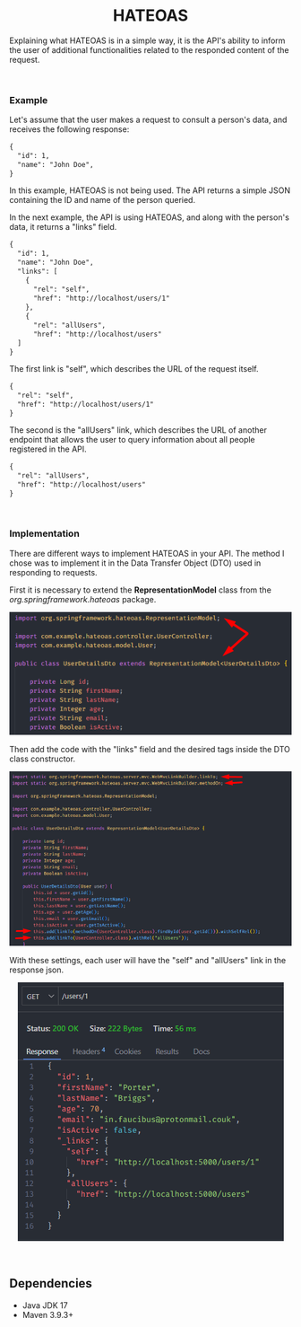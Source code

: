 <h1 align="center"><strong>HATEOAS</strong></h1>


Explaining what HATEOAS is in a simple way, it is the API's ability to inform the user of additional functionalities related to the responded content of the request.

&nbsp;

### **Example**

Let's assume that the user makes a request to consult a person's data, and receives the following response:

```
{
  "id": 1,
  "name": "John Doe",
}
```

In this example, HATEOAS is not being used. The API returns a simple JSON containing the ID and name of the person queried.

In the next example, the API is using HATEOAS, and along with the person's data, it returns a "links" field.

```
{
  "id": 1,
  "name": "John Doe",
  "links": [
	{
	  "rel": "self",
	  "href": "http://localhost/users/1"
	},
	{
	  "rel": "allUsers",
	  "href": "http://localhost/users"
  ]
}
```

The first link is "self", which describes the URL of the request itself.

```
{
  "rel": "self",
  "href": "http://localhost/users/1"
}
```

The second is the "allUsers" link, which describes the URL of another endpoint that allows the user to query information about all people registered in the API.

```
{
  "rel": "allUsers",
  "href": "http://localhost/users"
}
```

&nbsp;

### **Implementation**



There are different ways to implement HATEOAS in your API. The method I chose was to implement it in the Data Transfer Object (DTO) used in responding to requests.

First it is necessary to extend the **RepresentationModel** class from the *org.springframework.hateoas* package.

<div align="center">
	<img src="resources/img/dto-extends.png">
</div>

Then add the code with the "links" field and the desired tags inside the DTO class constructor.

<div align="center">
	<img src="resources/img/link-fields.png">
</div>

With these settings, each user will have the "self" and "allUsers" link in the response json.

<div align="center">
	<img src="resources/img/user1.png">
</div>

&nbsp;

## **Dependencies**

- Java JDK 17
- Maven 3.9.3+